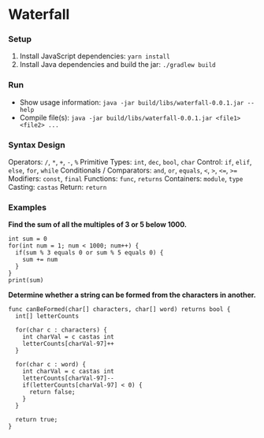 # Waterfall

### Setup

1. Install JavaScript dependencies: `yarn install`
2. Install Java dependencies and build the jar: `./gradlew build`

### Run

* Show usage information: `java -jar build/libs/waterfall-0.0.1.jar --help`
* Compile file(s): `java -jar build/libs/waterfall-0.0.1.jar <file1> <file2> ...`

### Syntax Design

Operators: `/`, `*`, `+`, `-`, `%`
Primitive Types: `int`, `dec`, `bool`, `char`
Control: `if`, `elif`, `else`, `for`, `while`
Conditionals / Comparators: `and`, `or`, `equals`, `<`, `>`, `<=`, `>=`
Modifiers: `const`, `final`
Functions: `func`, `returns`
Containers: `module`, `type`
Casting: `castas`
Return: `return`

### Examples

**Find the sum of all the multiples of 3 or 5 below 1000.**
```
int sum = 0
for(int num = 1; num < 1000; num++) {
  if(sum % 3 equals 0 or sum % 5 equals 0) {
    sum += num
  }
}
print(sum)
```

**Determine whether a string can be formed from the characters in another.**
```
func canBeFormed(char[] characters, char[] word) returns bool {
  int[] letterCounts

  for(char c : characters) {
    int charVal = c castas int
    letterCounts[charVal-97]++
  }

  for(char c : word) {
    int charVal = c castas int
    letterCounts[charVal-97]--
    if(letterCounts[charVal-97] < 0) {
      return false;
    }
  }
  
  return true;
}
```
